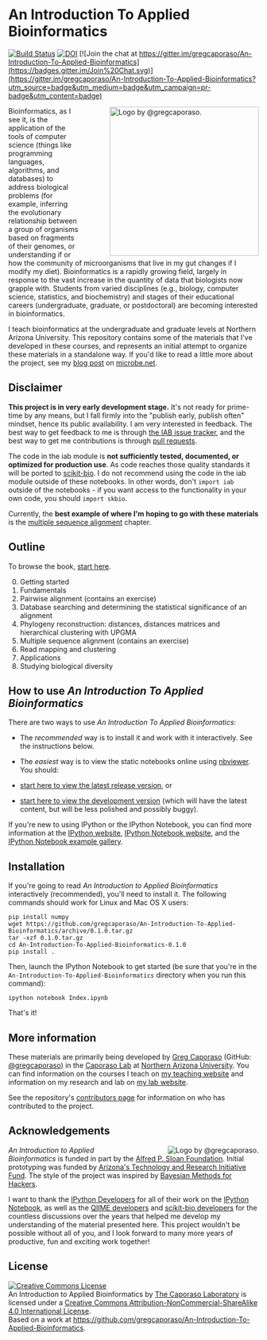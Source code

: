 An Introduction To Applied Bioinformatics
=========================================

[![Build Status](https://travis-ci.org/gregcaporaso/An-Introduction-To-Applied-Bioinformatics.png?branch=master)](https://travis-ci.org/gregcaporaso/An-Introduction-To-Applied-Bioinformatics) [![DOI](https://zenodo.org/badge/11339/gregcaporaso/An-Introduction-To-Applied-Bioinformatics.svg)](http://dx.doi.org/10.5281/zenodo.16419)
[![Join the chat at https://gitter.im/gregcaporaso/An-Introduction-To-Applied-Bioinformatics](https://badges.gitter.im/Join%20Chat.svg)](https://gitter.im/gregcaporaso/An-Introduction-To-Applied-Bioinformatics?utm_source=badge&utm_medium=badge&utm_campaign=pr-badge&utm_content=badge)

<div style="float: right; margin-left: 30px;"><img title="Logo by @gregcaporaso." style="float: right;margin-left: 30px;" src="https://raw.github.com/gregcaporaso/An-Introduction-To-Applied-Bioinformatics/master/images/logo.png" align=right height=300/></div>

Bioinformatics, as I see it, is the application of the tools of computer science (things like programming languages, algorithms, and databases) to address biological problems (for example, inferring the evolutionary relationship between a group of organisms based on fragments of their genomes, or understanding if or how the community of microorganisms that live in my gut changes if I modify my diet). Bioinformatics is a rapidly growing field, largely in response to the vast increase in the quantity of data that biologists now grapple with. Students from varied disciplines (e.g., biology, computer science, statistics, and biochemistry) and stages of their educational careers (undergraduate, graduate, or postdoctoral) are becoming interested in bioinformatics.

I teach bioinformatics at the undergraduate and graduate levels at Northern Arizona University. This repository contains some of the materials that I've developed in these courses, and represents an initial attempt to organize these materials in a standalone way. If you'd like to read a little more about the project, see my [blog post](http://microbe.net/2014/05/01/teaching-bioinformatics-using-ipython-notebooks/) on [microbe.net](http://microbe.net).

Disclaimer
----------

**This project is in very early development stage.** It's not ready for prime-time by any means, but I fall firmly into the "publish early, publish often" mindset, hence its public availability. I am very interested in feedback. The best way to get feedback to me is through [the IAB issue tracker](https://github.com/gregcaporaso/An-Introduction-To-Applied-Bioinformatics/issues), and the best way to get me contributions is through [pull requests](https://help.github.com/articles/using-pull-requests).

The code in the iab module is **not sufficiently tested, documented, or optimized for production use**. As code reaches those quality standards it will be ported to [scikit-bio](http://www.scikit-bio.org). I do not recommend using the code in the iab module outside of these notebooks. In other words, don't `import iab` outside of the notebooks - if you want access to the functionality in your own code, you should `import skbio`.

Currently, the **best example of where I'm hoping to go with these materials** is the [multiple sequence alignment](http://nbviewer.ipython.org/github/gregcaporaso/An-Introduction-To-Applied-Bioinformatics/blob/0.1.0/fundamentals/multiple-sequence-alignment.ipynb) chapter.

Outline
-------

To browse the book, [start here](http://nbviewer.ipython.org/github/gregcaporaso/An-Introduction-To-Applied-Bioinformatics/blob/0.1.0/Index.ipynb).

0. Getting started
1. Fundamentals
  1. Pairwise alignment (contains an exercise)
  2. Database searching and determining the statistical significance of an alignment
  3. Phylogeny reconstruction: distances, distances matrices and hierarchical clustering with UPGMA
  4. Multiple sequence alignment (contains an exercise)
  5. Read mapping and clustering
2. Applications
  1. Studying biological diversity

How to use *An Introduction To Applied Bioinformatics*
------------------------------------------------------

There are two ways to use *An Introduction To Applied Bioinformatics*:

* The *recommended* way is to install it and work with it interactively. See the instructions below.

* The *easiest* way is to view the static notebooks online using [nbviewer](http://nbviewer.ipython.org/). You should:
 * [start here to view the latest release version](http://nbviewer.ipython.org/github/gregcaporaso/An-Introduction-To-Applied-Bioinformatics/blob/0.1.0/Index.ipynb), or
 * [start here to view the development version](http://nbviewer.ipython.org/github/gregcaporaso/An-Introduction-To-Applied-Bioinformatics/blob/master/Index.ipynb) (which will have the latest content, but will be less polished and possibly buggy).

If you're new to using IPython or the IPython Notebook, you can find more information at the [IPython website](http://www.ipython.org/), [IPython Notebook website](http://ipython.org/notebook), and the [IPython Notebook example gallery](https://github.com/ipython/ipython/wiki/A-gallery-of-interesting-IPython-Notebooks).

Installation
------------

If you're going to read *An Introduction to Applied Bioinformatics* interactively (recommended), you'll need to install it. The following commands should work for Linux and Mac OS X users:

    pip install numpy
    wget https://github.com/gregcaporaso/An-Introduction-To-Applied-Bioinformatics/archive/0.1.0.tar.gz
    tar -xzf 0.1.0.tar.gz
    cd An-Introduction-To-Applied-Bioinformatics-0.1.0
    pip install .

Then, launch the IPython Notebook to get started (be sure that you're in the ``An-Introduction-To-Applied-Bioinformatics`` directory when you run this command):

    ipython notebook Index.ipynb

That's it!

More information
----------------

These materials are primarily being developed by [Greg Caporaso](http://caporasolab.us/people/greg-caporaso/) (GitHub: [@gregcaporaso](https://github.com/gregcaporaso)) in the [Caporaso Lab](http://www.caporasolab.us) at [Northern Arizona University](http://www.nau.edu). You can find information on the courses I teach on [my teaching website](http://www.caporasolab.us/teaching) and information on my research and lab on [my lab website](http://www.caporasolab.us).

See the repository's [contributors page](https://github.com/gregcaporaso/An-Introduction-To-Applied-Bioinformatics/graphs/contributors) for information on who has contributed to the project.

Acknowledgements
----------------

<div style="float: right; margin-left: 30px;"><a href="http://www.sloan.org"><img title="Logo by @gregcaporaso." style="float: right;margin-left: 30px;" src="http://www.sloan.org/fileadmin/media/images/logos/SloanLogo-primary-black.png" align=right></a></div>

*An Introduction to Applied Bioinformatics* is funded in part by the [Alfred P. Sloan Foundation](www.sloan.org). Initial prototyping was funded by [Arizona's Technology and Research Initiative Fund](http://nau.edu/Research/Funding/Technology-Research-Initiative-Fund/). The style of the project was inspired by [Bayesian Methods for Hackers](http://camdavidsonpilon.github.io/Probabilistic-Programming-and-Bayesian-Methods-for-Hackers/).

I want to thank the [IPython Developers](https://github.com/ipython/ipython/graphs/contributors) for all of their work on the [IPython Notebook](http://www.ipython.org/notebook), as well as the [QIIME developers](https://github.com/biocore/qiime/graphs/contributors) and [scikit-bio developers](https://github.com/biocore/scikit-bio/graphs/contributors) for the countless discussions over the years that helped me develop my understanding of the material presented here. This project wouldn't be possible without all of you, and I look forward to many more years of productive, fun and exciting work together!

License
-------

<a rel="license" href="http://creativecommons.org/licenses/by-nc-sa/4.0/"><img alt="Creative Commons License" style="border-width:0" src="http://i.creativecommons.org/l/by-nc-sa/4.0/88x31.png" /></a><br /><span xmlns:dct="http://purl.org/dc/terms/" href="http://purl.org/dc/dcmitype/InteractiveResource" property="dct:title" rel="dct:type">An Introduction to Applied Bioinformatics</span> by <a xmlns:cc="http://creativecommons.org/ns#" href="http://www.caporasolab.us" property="cc:attributionName" rel="cc:attributionURL">The Caporaso Laboratory</a> is licensed under a <a rel="license" href="http://creativecommons.org/licenses/by-nc-sa/4.0/">Creative Commons Attribution-NonCommercial-ShareAlike 4.0 International License</a>.<br />Based on a work at <a xmlns:dct="http://purl.org/dc/terms/" href="https://github.com/gregcaporaso/An-Introduction-To-Applied-Bioinformatics" rel="dct:source">https://github.com/gregcaporaso/An-Introduction-To-Applied-Bioinformatics</a>.
